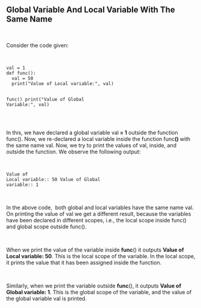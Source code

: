 <div _ngcontent-serverapp-c231="" class="note-body"><div _ngcontent-serverapp-c231="" class="body-text"><h2><strong>Global Variable And Local Variable With The Same Name</strong></h2><p>&nbsp;</p><p>Consider the code given:</p><p>&nbsp;</p><pre><code class="language-python hljs">val = <span class="hljs-number">1</span> 
<span class="hljs-function"><span class="hljs-keyword">def</span> <span class="hljs-title">func</span>():</span>
 &nbsp;val = <span class="hljs-number">50</span>
 &nbsp;print(<span class="hljs-string">"Value of Local variable:"</span>, val)
 
func() 
print(<span class="hljs-string">"Value of Global Variable:"</span>, val)</code></pre><p>&nbsp;</p><p>In this, we have declared a global variable val<strong>&nbsp;= 1</strong>&nbsp;outside the function func(). Now, we re-declared a local variable inside the function func<strong>()&nbsp;</strong>with the same name val. Now, we try to print the values of val, inside, and outside the function. We observe the following output:</p><p>&nbsp;</p><pre><code class="language-python hljs">Value of Local variable:: <span class="hljs-number">50</span>
Value of Global variable:: <span class="hljs-number">1</span></code></pre><p>&nbsp;</p><p>In the above code, &nbsp;both global and local variables have the same name val. On printing the value of val we get a different result, because the variables have been declared in different scopes, i.e., the local scope inside func() and global scope outside func().</p><p>&nbsp;</p><p>When we print the value of the variable inside&nbsp;<strong>func</strong>() it outputs&nbsp;<strong>Value of Local variable: 50</strong>. This is the local scope of the variable. In the local scope, it prints the value that it has been assigned inside the function.</p><p>&nbsp;</p><p>Similarly, when we print the variable outside&nbsp;<strong>func</strong>(), it outputs&nbsp;<strong>Value of Global variable: 1</strong>. This is the global scope of the variable, and the value of the global variable val is printed.</p></div></div>